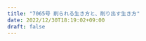 ```yaml
---
title: "7065号 削られる生き方と、削り出す生き方"
date: 2022/12/30T18:19:02+09:00
draft: false
---
```


```
```

```
```
